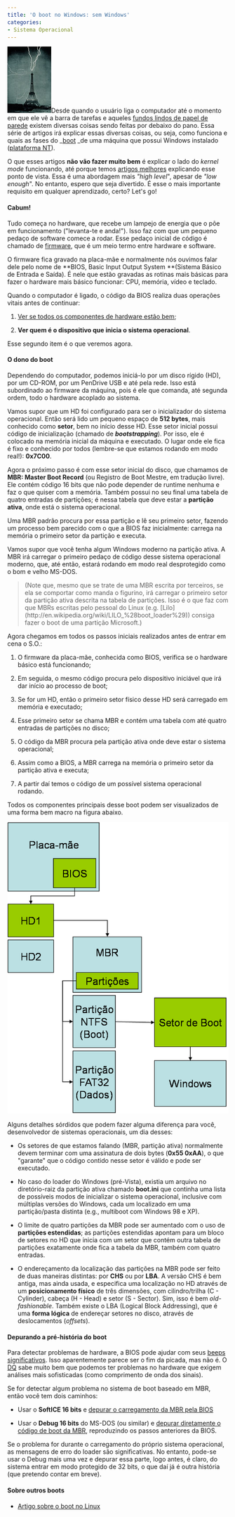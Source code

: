 ```yaml
---
title: 'O boot no Windows: sem Windows'
categories:
- Sistema Operacional
---
```


![raios-torre-eiffel.jpg](/images/raios-torre-eiffel.jpg)Desde quando o usuário liga o computador até o momento em que ele vê a barra de tarefas e aqueles [fundos lindos de papel de parede](http://www.baixaki.com.br/download/windows-7-rc-official-wallpapers.htm) existem diversas coisas sendo feitas por debaixo do pano. Essa série de artigos irá explicar essas diversas coisas, ou seja, como funciona e quais as fases do _[boot](http://pt.wikipedia.org/wiki/Boot) _de uma máquina que possui Windows instalado ([plataforma NT](http://pt.wikipedia.org/wiki/Windows_NT)).

O que esses artigos **não vão fazer muito bem** é explicar o lado do _kernel mode_ funcionando, até porque temos [artigos melhores](http://www.driverentry.com.br/blog/2009/08/notificando-eventos-aplicacao.html) explicando esse ponto de vista. Essa é uma abordagem mais _"high level_", apesar de _"low enough_". No entanto, espero que seja divertido. É esse o mais importante requisito em qualquer aprendizado, certo? Let's go!




#### Cabum!


Tudo começa no hardware, que recebe um lampejo de energia que o põe em funcionamento ("levanta-te e anda!"). Isso faz com que um pequeno pedaço de software comece a rodar. Esse pedaço inicial de código é chamado de [firmware](http://pt.wikipedia.org/wiki/Firmware), que é um meio termo entre hardware e software.

O firmware fica gravado na placa-mãe e normalmente nós ouvimos falar dele pelo nome de **BIOS, Basic Input Output System **(Sistema Básico de Entrada e Saída). É nele que estão gravadas as rotinas mais básicas para fazer o hardware mais básico funcionar: CPU, memória, vídeo e teclado.

Quando o computador é ligado, o código da BIOS realiza duas operações vitais antes de continuar:



	
  1. [Ver se todos os componentes de hardware estão bem](http://pt.wikipedia.org/wiki/POST);

	
  2. **Ver quem é o dispositivo que inicia o sistema operacional**.


Esse segundo item é o que veremos agora.


#### O dono do boot


Dependendo do computador, podemos iniciá-lo por um disco rígido (HD), por um CD-ROM, por um PenDrive USB e até pela rede. Isso está subordinado ao firmware da máquina, pois é ele que comanda, até segunda ordem, todo o hardware acoplado ao sistema.

Vamos supor que um HD foi configurado para ser o inicializador do sistema operacional. Então será lido um pequeno espaço de **512 bytes**, mais conhecido como **setor**, bem no início desse HD. Esse setor inicial possui código de inicialização (chamado de **_bootstrapping_**). Por isso, ele é colocado na memória inicial da máquina e executado. O lugar onde ele fica é fixo e conhecido por todos (lembre-se que estamos rodando em modo real!): **0x7C00**.

Agora o próximo passo é com esse setor inicial do disco, que chamamos de **MBR: Master Boot Record** (ou Registro de Boot Mestre, em tradução livre).  Ele contém código 16 bits que não pode depender de runtime nenhuma e faz o que quiser com a memória. Também possui no seu final uma tabela de quatro entradas de partições; é nessa tabela que deve estar a **partição ativa**, onde está o sistema operacional.

Uma MBR padrão procura por essa partição e lê seu primeiro setor, fazendo um processo bem parecido com o que a BIOS faz inicialmente: carrega na memória o primeiro setor da partição e executa.

Vamos supor que você tenha algum Windows moderno na partição ativa. A MBR irá carregar o primeiro pedaço de código desse sistema operacional moderno, que, até então, estará rodando em modo real desprotegido como o bom e velho MS-DOS.


<blockquote>(Note que, mesmo que se trate de uma MBR escrita por terceiros, se ela se comportar como manda o figurino, irá carregar o primeiro setor da partição ativa descrita na tabela de partições. Isso é o que faz com que MBRs escritas pelo pessoal do Linux (e.g. [Lilo](http://en.wikipedia.org/wiki/LILO_%28boot_loader%29)) consiga fazer o boot de uma partição Microsoft.)</blockquote>


Agora chegamos em todos os passos iniciais realizados antes de entrar em cena o S.O.:



	
  1. O firmware da placa-mãe, conhecida como BIOS, verifica se o hardware básico está funcionando;

	
  2. Em seguida, o mesmo código procura pelo dispositivo iniciável que irá dar início ao processo de boot;

	
  3. Se for um HD, então o primeiro setor físico desse HD será carregado em memória e executado;

	
  4. Esse primeiro setor se chama MBR e contém uma tabela com até quatro entradas de partições no disco;

	
  5. O código da MBR procura pela partição ativa onde deve estar o sistema operacional;

	
  6. Assim como a BIOS, a MBR carrega na memória o primeiro setor da partição ativa e executa;

	
  7. A partir daí temos o código de um possível sistema operacional rodando.


Todos os componentes principais desse boot podem ser visualizados de uma forma bem macro na figura abaixo.

![boot.png](/images/boot.png)

Alguns detalhes sórdidos que podem fazer alguma diferença para você, desenvolvedor de sistemas operacionais, um dia desses:



	
  * Os setores de que estamos falando (MBR, partição ativa) normalmente devem terminar com uma assinatura de dois bytes (**0x55 0xAA**), o que "garante" que o código contido nesse setor é válido e pode ser executado.

	
  * No caso do loader do Windows (pré-Vista), existia um arquivo no diretório-raiz da partição ativa chamado **boot.ini** que continha uma lista de possíveis modos de inicializar o sistema operacional, inclusive com múltiplas versões do Windows, cada um localizado em uma partição/pasta distinta (e.g., multiboot com Windows 98 e XP).

	
  * O limite de quatro partições da MBR pode ser aumentado com o uso de **partições estendidas**; as partições estendidas apontam para um bloco de setores no HD que inicia com um setor que contém outra tabela de partições exatamente onde fica a tabela da MBR, também com quatro entradas.

	
  * O endereçamento da localização das partições na MBR pode ser feito de duas maneiras distintas: por **CHS** ou por **LBA**. A versão CHS é bem antiga, mas ainda usada, e especifica uma localização no HD através de um **posicionamento físico** de três dimensões, com cilindro/trilha (C - Cylinder), cabeça (H - Head) e setor (S - Sector). Sim, isso é bem _old-fashionable_. Também existe o LBA (Logical Block Addressing), que é uma **forma lógica** de endereçar setores no disco, através de deslocamentos (_offsets_).




#### Depurando a pré-história do boot


Para detectar problemas de hardware, a BIOS pode ajudar com seus [beeps significativos](http://pt.wikipedia.org/wiki/POST). Isso aparentemente parece ser o fim da picada, mas não é. O [DQ](http://dqsoft.blogspot.com/2008/08/microcontroladores-parte-1.html) sabe muito bem que podemos ter problemas no hardware que exigem análises mais sofisticadas (como comprimento de onda dos sinais).

Se for detectar algum problema no sistema de boot baseado em MBR, então você tem dois caminhos:



	
  * Usar o **SoftICE 16 bits** e [depurar o carregamento da MBR pela BIOS](http://www.caloni.com.br/debug-da-bios-com-o-softice-16-bits)

	
  * Usar o **Debug 16 bits** do MS-DOS (ou similar) e [depurar diretamente o código de boot da MBR](http://www.caloni.com.br/depuracao-da-mbr), reproduzindo os passos anteriores da BIOS.


Se o problema for durante o carregamento do próprio sistema operacional, as mensagens de erro do loader são significativas. No entanto, pode-se usar o Debug mais uma vez e depurar essa parte, logo antes, é claro, do sistema entrar em modo protegido de 32 bits, o que daí já é outra história (que pretendo contar em breve).


#### Sobre outros boots





	
  * [Artigo sobre o boot no Linux](http://www.csl.mtu.edu/~machoudh/blog/?p=258)


